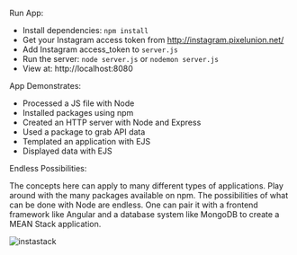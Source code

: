 Run App:

- Install dependencies: `npm install`
- Get your Instagram access token from http://instagram.pixelunion.net/
- Add Instagram access_token to `server.js`
- Run the server: `node server.js` or `nodemon server.js`
- View at: http://localhost:8080

App Demonstrates:

- Processed a JS file with Node
- Installed packages using npm
- Created an HTTP server with Node and Express
- Used a package to grab API data
- Templated an application with EJS
- Displayed data with EJS

Endless Possibilities:

The concepts here can apply to many different types of applications. Play around with the many
packages available on npm. The possibilities of what can be done with Node are endless.
One can pair it with a frontend framework like Angular and a database system like MongoDB to
create a MEAN Stack application.

![instastack](https://user-images.githubusercontent.com/2385925/31489999-40d3ec52-af4b-11e7-8485-cffb326aaeb0.png)
